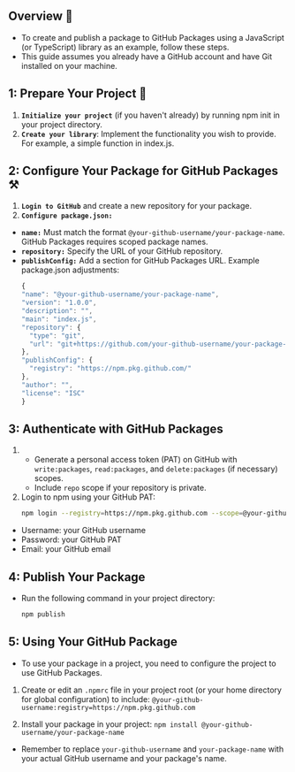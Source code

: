 ## Overview 🚀

- To create and publish a package to GitHub Packages using a JavaScript (or TypeScript) library as an example, follow these steps.
- This guide assumes you already have a GitHub account and have Git installed on your machine.


## 1: Prepare Your Project 📝

1. **`Initialize your project`** (if you haven't already) by running npm init in your project directory.
2. **`Create your library`**: Implement the functionality you wish to provide. For example, a simple function in index.js.



## 2: Configure Your Package for GitHub Packages ⚒️

1. **`Login to GitHub`** and create a new repository for your package.
2. **`Configure package.json:`**
- **`name:`** Must match the format `@your-github-username/your-package-name`. GitHub Packages requires scoped package names.
- **`repository:`** Specify the URL of your GitHub repository.
- **`publishConfig:`** Add a section for GitHub Packages URL.
  Example package.json adjustments:
  ```js
  {
  "name": "@your-github-username/your-package-name",
  "version": "1.0.0",
  "description": "",
  "main": "index.js",
  "repository": {
    "type": "git",
    "url": "git+https://github.com/your-github-username/your-package-name.git"
  },
  "publishConfig": {
    "registry": "https://npm.pkg.github.com/"
  },
  "author": "",
  "license": "ISC"
  }
  ```




## 3: Authenticate with GitHub Packages

1. - Generate a personal access token (PAT) on GitHub with `write:packages`, `read:packages`, and `delete:packages` (if necessary) scopes.
   - Include `repo` scope if your repository is private.
2. Login to npm using your GitHub PAT:
   ```bash
   npm login --registry=https://npm.pkg.github.com --scope=@your-github-username
   ```
  - Username: your GitHub username
  - Password: your GitHub PAT
  - Email: your GitHub email





## 4: Publish Your Package
  - Run the following command in your project directory:
    ```bash
    npm publish
    ```




## 5: Using Your GitHub Package
  - To use your package in a project, you need to configure the project to use GitHub Packages.

  1. Create or edit an `.npmrc` file in your project root (or your home directory for global configuration) to include:
    ```
    @your-github-username:registry=https://npm.pkg.github.com
    ```

  3. Install your package in your project:
    ```
    npm install @your-github-username/your-package-name
    ```

- Remember to replace `your-github-username` and `your-package-name` with your actual GitHub username and your package's name.
